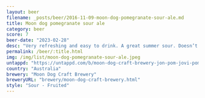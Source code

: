 ```yaml
---
layout: beer
filename: _posts/beer/2016-11-09-moon-dog-pomegranate-sour-ale.md
title: Moon dog pomegranate sour ale
category: beer
score: 7
beer-date: "2023-02-28"
desc: "Very refreshing and easy to drink. A great summer sour. Doesn’t really taste much like beer"
permalink: /beer/:title.html
img: /img/list/moon-dog-pomegranate-sour-ale.jpeg
untappd: "https://untappd.com/b/moon-dog-craft-brewery-jon-pom-jovi-pomegranate-sour-ale/4877549"
country: "Australia"
brewery: "Moon Dog Craft Brewery"
breweryURL: "brewery/moon-dog-craft-brewery.html"
style: "Sour - Fruited"
---
```


